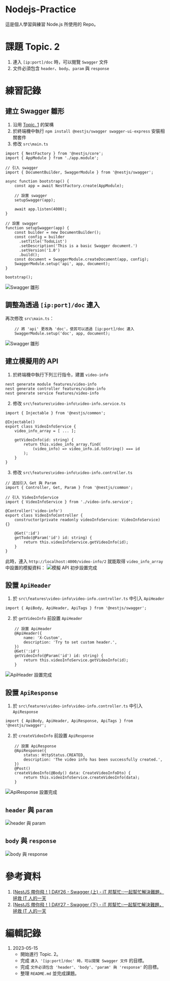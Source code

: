 # Nodejs-Practice
這是個人學習與練習 Node.js 所使用的 Repo。

# 課題 Topic. 2
1. 連入 `[ip:port]/doc` 時，可以閱覽 `Swagger` 文件
2. 文件必須包含 `header`、`body`、`param` 與 `response`

# 練習記錄
## 建立 Swagger 雛形
1. 沿用 [Topic. 1](https://github.com/saketora95/Nodejs-Practice/tree/Topic-1) 的架構
2. 於終端機中執行 `npm install @nestjs/swagger swagger-ui-express` 安裝相關套件
3. 修改 `src\main.ts`
```
import { NestFactory } from '@nestjs/core';
import { AppModule } from './app.module';

// 引入 swagger
import { DocumentBuilder, SwaggerModule } from '@nestjs/swagger';

async function bootstrap() {
    const app = await NestFactory.create(AppModule);

    // 設置 swagger
    setupSwagger(app);

    await app.listen(4000);
}

// 設置 swagger
function setupSwagger(app) {
    const builder = new DocumentBuilder();
    const config = builder
      .setTitle('TodoList')
      .setDescription('This is a basic Swagger document.')
      .setVersion('1.0')
      .build();
    const document = SwaggerModule.createDocument(app, config);
    SwaggerModule.setup('api', app, document);
}

bootstrap();
```
![Swagger 雛形](Image/01.png)

## 調整為透過 `[ip:port]/doc` 連入
再次修改 `src\main.ts`：
```
    // 將 'api' 更改為 'doc'，使其可以透過 [ip:port]/doc 連入
    SwaggerModule.setup('doc', app, document);
```
![Swagger 雛形](Image/02.png)

## 建立模擬用的 API
1. 於終端機中執行下列三行指令，建置 `video-info`
```
nest generate module features/video-info
nest generate controller features/video-info
nest generate service features/video-info
```
2. 修改 `src\features\video-info\video-info.service.ts`
```
import { Injectable } from '@nestjs/common';

@Injectable()
export class VideoInfoService {
    video_info_array = [ ... ];

    getVideoInfo(id: string) {
        return this.video_info_array.find(
            (video_info) => video_info.id.toString() === id
        );
    }
}

```
3. 修改 `src\features\video-info\video-info.controller.ts`
```
// 追加引入 Get 與 Param
import { Controller, Get, Param } from '@nestjs/common';

// 引入 VideoInfoService
import { VideoInfoService } from './video-info.service';

@Controller('video-info')
export class VideoInfoController {
    constructor(private readonly videoInfoService: VideoInfoService) {}

    @Get(':id')
    getTodo(@Param('id') id: string) {
        return this.videoInfoService.getVideoInfo(id);
    }
}
```
此時，連入 `http://localhost:4000/video-info/2` 就能取得 `video_info_array` 中設置的模擬資料：
![模擬 API 初步設置完成](Image/03.png)

## 設置 `ApiHeader`
1. 於 `src\features\video-info\video-info.controller.ts` 中引入 `ApiHeader`
```
import { ApiBody, ApiHeader, ApiTags } from '@nestjs/swagger';
```
2. 於 `getVideoInfo` 前設置 `ApiHeader`
```
    // 設置 ApiHeader
    @ApiHeader({
        name: 'X-Custom',
        description: 'Try to set custom header.',
    })
    @Get(':id')
    getVideoInfo(@Param('id') id: string) {
        return this.videoInfoService.getVideoInfo(id);
    }
```
![ApiHeader 設置完成](Image/04.png)

## 設置 `ApiResponse`
1. 於 `src\features\video-info\video-info.controller.ts` 中引入 `ApiResponse`
```
import { ApiBody, ApiHeader, ApiResponse, ApiTags } from '@nestjs/swagger';
```
2. 於 `createVideoInfo` 前設置 `ApiResponse`
```
    // 設置 ApiResponse
    @ApiResponse({
        status: HttpStatus.CREATED,
        description: 'The video info has been successfully created.',
    })
    @Post()
    createVideoInfo(@Body() data: CreateVideoInfoDto) {
        return this.videoInfoService.createVideoInfo(data);
    }
```
![ApiResponse 設置完成](Image/05.png)

## `header` 與 `param`
![header 與 param](Image/04.png)

## `body` 與 `response`
![body 與 response](Image/05.png)

# 參考資料
1. [[NestJS 帶你飛！] DAY26 - Swagger (上) - iT 邦幫忙::一起幫忙解決難題，拯救 IT 人的一天](https://ithelp.ithome.com.tw/articles/10280346)
2. [[NestJS 帶你飛！] DAY27 - Swagger (下) - iT 邦幫忙::一起幫忙解決難題，拯救 IT 人的一天](https://ithelp.ithome.com.tw/articles/10280764)

# 編輯記錄
1. 2023-05-15
    - 開始進行 Topic. 2。
    - 完成 `連入 '[ip:port]/doc' 時，可以閱覽 Swagger 文件` 的目標。
    - 完成 `文件必須包含 'header'、'body'、'param' 與 'response'` 的目標。
    - 整理 `README.md` 並完成課題。